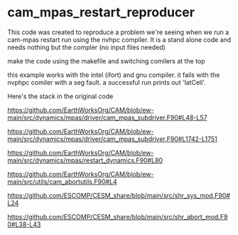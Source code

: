 # cam_mpas_restart_reproducer

This code was created to reproduce a problem we're seeing when we run a cam-mpas restart run using the nvhpc compiler.
It is a stand alone code and needs nothing but the compler (no input files needed)

make the code using the makefile and switching comilers at the top

this example works with the intel (ifort) and gnu compiler.  it fails with the nvphpc comiler with a seg fault.
a successful run prints out 'latCell'.

Here's the stack in the original code

https://github.com/EarthWorksOrg/CAM/blob/ew-main/src/dynamics/mpas/driver/cam_mpas_subdriver.F90#L48-L57

https://github.com/EarthWorksOrg/CAM/blob/ew-main/src/dynamics/mpas/driver/cam_mpas_subdriver.F90#L1742-L1751

https://github.com/EarthWorksOrg/CAM/blob/ew-main/src/dynamics/mpas/restart_dynamics.F90#L80

https://github.com/EarthWorksOrg/CAM/blob/ew-main/src/utils/cam_abortutils.F90#L4

https://github.com/ESCOMP/CESM_share/blob/main/src/shr_sys_mod.F90#L24

https://github.com/ESCOMP/CESM_share/blob/main/src/shr_abort_mod.F90#L38-L43

